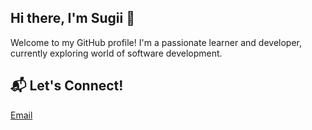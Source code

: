 ## Hi there, I'm Sugii 👋
Welcome to my GitHub profile! I'm a passionate learner and developer, currently exploring world of software development.

## 📬 Let's Connect!
[Email](mailto:iwayansugianaa204@gmail.com)

